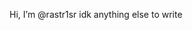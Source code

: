 Hi, I’m @rastr1sr
idk anything else to write

<!---
rastr1sr/rastr1sr is a ✨ special ✨ repository because its `README.md` (this file) appears on your GitHub profile.
You can click the Preview link to take a look at your changes.
--->
